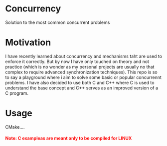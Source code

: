 # Concurrency
Solution to the most common concurrent problems

# Motivation
I have recently learned about concurrency and mechanisms
taht are used to enforce it correctly. But by now I have only touched on theory
and not practice (which is no wonder as my personal projects are usually
no that complex to require advanced synchronization techniques).
This repo is so to say a playground where i aim to solve some basic or popular
concurrennt problems. I have also decided to use both C and C++
where C is used to understand the base concept and C++
serves as an improved version of a C program.

# Usage
CMake....

#### <span style="color: red"> Note: C exampleas are meant only to be compiled for LINUX</span>

